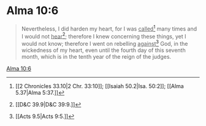 # Alma 10:6

> Nevertheless, I did harden my heart, for I was <u>called</u>[^a] many times and I would not <u>hear</u>[^b]; therefore I knew concerning these things, yet I would not know; therefore I went on rebelling <u>against</u>[^c] God, in the wickedness of my heart, even until the fourth day of this seventh month, which is in the tenth year of the reign of the judges.

[Alma 10:6](https://www.churchofjesuschrist.org/study/scriptures/bofm/alma/10?lang=eng&id=p6#p6)


[^a]: [[2 Chronicles 33.10|2 Chr. 33:10]]; [[Isaiah 50.2|Isa. 50:2]]; [[Alma 5.37|Alma 5:37.]]
[^b]: [[D&C 39.9|D&C 39:9.]]
[^c]: [[Acts 9.5|Acts 9:5.]]
